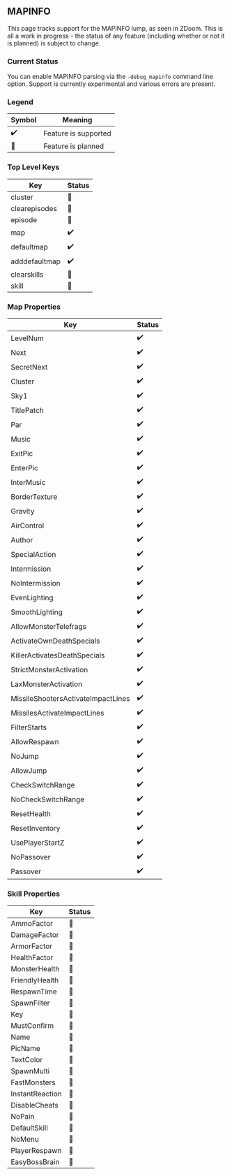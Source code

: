 ## MAPINFO

This page tracks support for the MAPINFO lump, as seen in ZDoom. This is all a work in progress - the status of any feature (including whether or not it is planned) is subject to change.

### Current Status

You can enable MAPINFO parsing via the `-debug_mapinfo` command line option. Support is currently experimental and various errors are present.

### Legend

| Symbol             | Meaning                        |
| ------------------ | ------------------------------ |
| :heavy_check_mark: | Feature is supported           |
| :telescope:        | Feature is planned             |

### Top Level Keys

| Key           | Status             |
| ------------- | ------------------ |
| cluster       | :telescope:        |
| clearepisodes | :telescope:        |
| episode       | :telescope:        |
| map           | :heavy_check_mark: |
| defaultmap    | :heavy_check_mark: |
| adddefaultmap | :heavy_check_mark: |
| clearskills   | :telescope:        |
| skill         | :telescope:        |

### Map Properties

| Key                                | Status             |
| ---------------------------------- | ------------------ |
| LevelNum                           | :heavy_check_mark: |
| Next                               | :heavy_check_mark: |
| SecretNext                         | :heavy_check_mark: |
| Cluster                            | :heavy_check_mark: |
| Sky1                               | :heavy_check_mark: |
| TitlePatch                         | :heavy_check_mark: |
| Par                                | :heavy_check_mark: |
| Music                              | :heavy_check_mark: |
| ExitPic                            | :heavy_check_mark: |
| EnterPic                           | :heavy_check_mark: |
| InterMusic                         | :heavy_check_mark: |
| BorderTexture                      | :heavy_check_mark: |
| Gravity                            | :heavy_check_mark: |
| AirControl                         | :heavy_check_mark: |
| Author                             | :heavy_check_mark: |
| SpecialAction                      | :heavy_check_mark: |
| Intermission                       | :heavy_check_mark: |
| NoIntermission                     | :heavy_check_mark: |
| EvenLighting                       | :heavy_check_mark: |
| SmoothLighting                     | :heavy_check_mark: |
| AllowMonsterTelefrags              | :heavy_check_mark: |
| ActivateOwnDeathSpecials           | :heavy_check_mark: |
| KillerActivatesDeathSpecials       | :heavy_check_mark: |
| StrictMonsterActivation            | :heavy_check_mark: |
| LaxMonsterActivation               | :heavy_check_mark: |
| MissileShootersActivateImpactLines | :heavy_check_mark: |
| MissilesActivateImpactLines        | :heavy_check_mark: |
| FilterStarts                       | :heavy_check_mark: |
| AllowRespawn                       | :heavy_check_mark: |
| NoJump                             | :heavy_check_mark: |
| AllowJump                          | :heavy_check_mark: |
| CheckSwitchRange                   | :heavy_check_mark: |
| NoCheckSwitchRange                 | :heavy_check_mark: |
| ResetHealth                        | :heavy_check_mark: |
| ResetInventory                     | :heavy_check_mark: |
| UsePlayerStartZ                    | :heavy_check_mark: |
| NoPassover                         | :heavy_check_mark: |
| Passover                           | :heavy_check_mark: |

### Skill Properties

| Key             | Status             |
| --------------- | ------------------ |
| AmmoFactor      | :telescope: |
| DamageFactor    | :telescope: |
| ArmorFactor     | :telescope: |
| HealthFactor    | :telescope: |
| MonsterHealth   | :telescope: |
| FriendlyHealth  | :telescope: |
| RespawnTime     | :telescope: |
| SpawnFilter     | :telescope: |
| Key             | :telescope: |
| MustConfirm     | :telescope: |
| Name            | :telescope: |
| PicName         | :telescope: |
| TextColor       | :telescope: |
| SpawnMulti      | :telescope: |
| FastMonsters    | :telescope: |
| InstantReaction | :telescope: |
| DisableCheats   | :telescope: |
| NoPain          | :telescope: |
| DefaultSkill    | :telescope: |
| NoMenu          | :telescope: |
| PlayerRespawn   | :telescope: |
| EasyBossBrain   | :telescope: |
